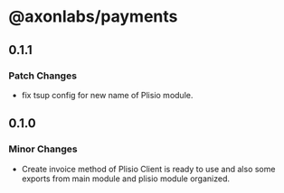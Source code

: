 # @axonlabs/payments

## 0.1.1

### Patch Changes

- fix tsup config for new name of Plisio module.

## 0.1.0

### Minor Changes

- Create invoice method of Plisio Client is ready to use and also some exports from main module and plisio module organized.
